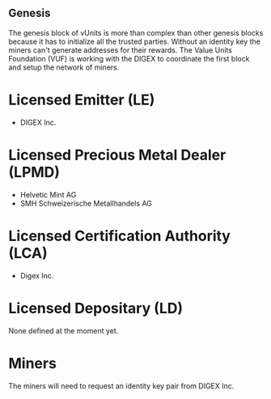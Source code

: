 ## Genesis

The genesis block of vUnits is more than complex than other genesis blocks because it has to initialize all the trusted parties. Without an identity key the miners can't generate addresses for their rewards. The Value Units Foundation (VUF) is working with the DIGEX to coordinate the first block and setup the network of miners.

# Licensed Emitter (LE)

- DIGEX Inc.

# Licensed Precious Metal Dealer (LPMD)

- Helvetic Mint AG
- SMH Schweizerische Metallhandels AG

# Licensed Certification Authority (LCA)

- Digex Inc.

# Licensed Depositary (LD)

None defined at the moment yet.

# Miners

The miners will need to request an identity key pair from DIGEX Inc.


